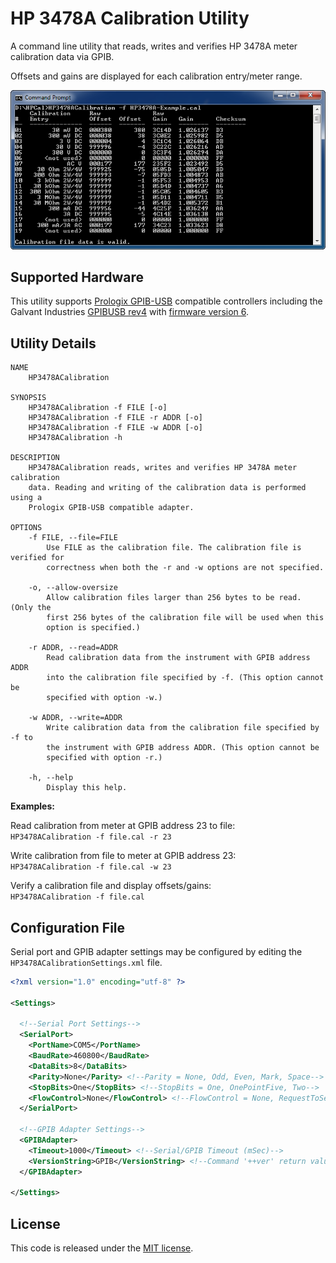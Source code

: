 
# HP 3478A Calibration Utility

A command line utility that reads, writes and verifies HP 3478A meter calibration data via GPIB.

Offsets and gains are displayed for each calibration entry/meter range.

![HP 3478A Calibration Utility](doc/screenshot.png)

## Supported Hardware

This utility supports [Prologix GPIB-USB](http://prologix.biz/gpib-usb-controller.html) compatible controllers
including the Galvant Industries [GPIBUSB rev4](http://www.galvant.ca/#!/store) with [firmware version 6](https://github.com/steve1515/gpibusb-firmware).

## Utility Details

```
NAME
    HP3478ACalibration

SYNOPSIS
    HP3478ACalibration -f FILE [-o]
    HP3478ACalibration -f FILE -r ADDR [-o]
    HP3478ACalibration -f FILE -w ADDR [-o]
    HP3478ACalibration -h

DESCRIPTION
    HP3478ACalibration reads, writes and verifies HP 3478A meter calibration
    data. Reading and writing of the calibration data is performed using a
    Prologix GPIB-USB compatible adapter.

OPTIONS
    -f FILE, --file=FILE
        Use FILE as the calibration file. The calibration file is verified for
        correctness when both the -r and -w options are not specified.

    -o, --allow-oversize
        Allow calibration files larger than 256 bytes to be read. (Only the
        first 256 bytes of the calibration file will be used when this
        option is specified.)

    -r ADDR, --read=ADDR
        Read calibration data from the instrument with GPIB address ADDR
        into the calibration file specified by -f. (This option cannot be
        specified with option -w.)

    -w ADDR, --write=ADDR
        Write calibration data from the calibration file specified by -f to
        the instrument with GPIB address ADDR. (This option cannot be
        specified with option -r.)

    -h, --help
        Display this help.
```

**Examples:**

Read calibration from meter at GPIB address 23 to file:\
`HP3478ACalibration -f file.cal -r 23`

Write calibration from file to meter at GPIB address 23:\
`HP3478ACalibration -f file.cal -w 23`

Verify a calibration file and display offsets/gains:\
`HP3478ACalibration -f file.cal`

## Configuration File

Serial port and GPIB adapter settings may be configured by editing the `HP3478ACalibrationSettings.xml` file.

```xml
<?xml version="1.0" encoding="utf-8" ?>

<Settings>
  
  <!--Serial Port Settings-->
  <SerialPort>
    <PortName>COM5</PortName>
    <BaudRate>460800</BaudRate>
    <DataBits>8</DataBits>
    <Parity>None</Parity> <!--Parity = None, Odd, Even, Mark, Space-->
    <StopBits>One</StopBits> <!--StopBits = One, OnePointFive, Two-->
    <FlowControl>None</FlowControl> <!--FlowControl = None, RequestToSend, RequestToSendXOnXOff, XOnXOff-->
  </SerialPort>
  
  <!--GPIB Adapter Settings-->
  <GPIBAdapter>
    <Timeout>1000</Timeout> <!--Serial/GPIB Timeout (mSec)-->
    <VersionString>GPIB</VersionString> <!--Command '++ver' return value must contain this string.-->
  </GPIBAdapter>
  
</Settings>
```

## License
This code is released under the [MIT license](LICENSE).
